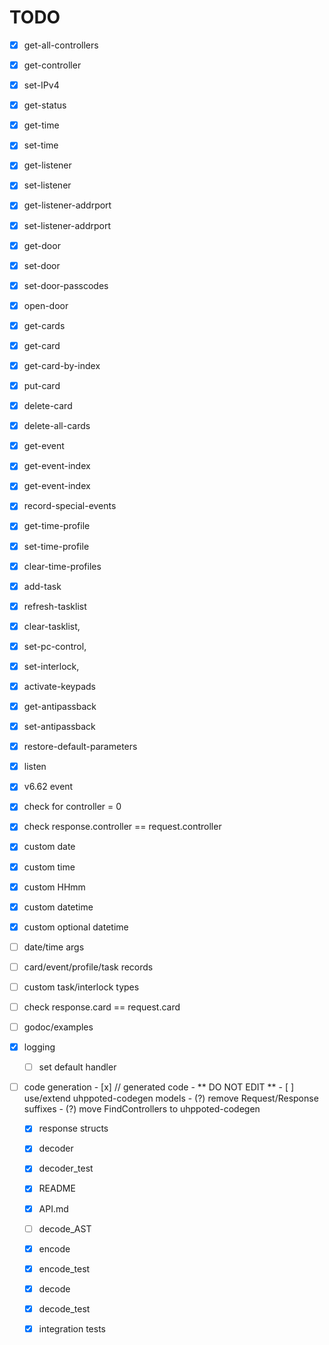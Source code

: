 # TODO

- [x] get-all-controllers
- [x] get-controller
- [x] set-IPv4
- [x] get-status
- [x] get-time
- [x] set-time
- [x] get-listener
- [x] set-listener
- [x] get-listener-addrport
- [x] set-listener-addrport
- [x] get-door
- [x] set-door
- [x] set-door-passcodes
- [x] open-door
- [x] get-cards
- [x] get-card
- [x] get-card-by-index
- [x] put-card
- [x] delete-card
- [x] delete-all-cards
- [x] get-event
- [x] get-event-index
- [x] get-event-index
- [x] record-special-events
- [x] get-time-profile
- [x] set-time-profile
- [x] clear-time-profiles
- [x] add-task
- [x] refresh-tasklist
- [x] clear-tasklist,
- [x] set-pc-control,
- [x] set-interlock,
- [x] activate-keypads
- [x] get-antipassback
- [x] set-antipassback
- [x] restore-default-parameters
- [x] listen

- [x] v6.62 event
- [x] check for controller = 0
- [x] check response.controller == request.controller

- [x] custom date
- [x] custom time
- [x] custom HHmm
- [x] custom datetime
- [x] custom optional datetime
- [ ] date/time args
- [ ] card/event/profile/task records
- [ ] custom task/interlock types
- [ ] check response.card == request.card
- [ ] godoc/examples
- [x] logging
    - [ ] set default handler

- [ ] code generation
      - [x] // generated code - ** DO NOT EDIT **
      - [ ] use/extend uhppoted-codegen models
         - (?) remove Request/Response suffixes
         - (?) move FindControllers to uhppoted-codegen

   - [x] response structs
   - [x] decoder
   - [x] decoder_test
   - [x] README
   - [x] API.md
   - [ ] decode_AST

   - [x] encode
   - [x] encode_test
   - [x] decode
   - [x] decode_test
   - [x] integration tests


